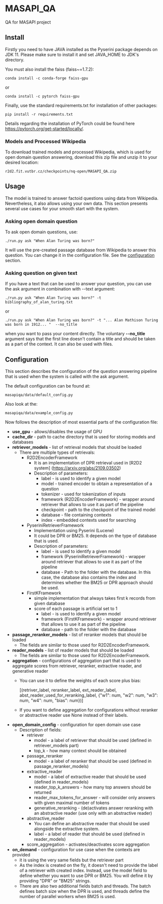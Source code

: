 # MASAPI_QA
QA for MASAPI project

## Install
Firstly you need to have JAVA installed as the Pyserini package depends on JDK 11. Please make sure to install it and 
set JAVA_HOME to JDK's directory.

You must also install the faiss (faiss~=1.7.2):

    conda install -c conda-forge faiss-gpu

or

    conda install -c pytorch faiss-gpu

Finally, use the standard requirements.txt for installation of other packages:

    pip install -r requirements.txt

Details regarding the installation of PyTorch could be found here https://pytorch.org/get-started/locally/.

### Models and Processed Wikipedia
To download trained models and processed Wikipedia, which is used for open domain question answering, download this zip
file and unzip it to your desired location:

    r2d2.fit.vutbr.cz/checkpoints/nq-open/MASAPI_QA.zip

## Usage
The model is trained to answer factoid questions using data from Wikipedia. Nevertheless, it also allows using your own data. This section presents several use cases for your smooth start with the system. 

### Asking open domain question
To ask open domain questions, use:

	./run.py ask "When Alan Turing was born?"

It will use the pre-created passage database from Wikipedia to answer this question. You can change it in the configuration file. See the [configuration](##Configuration) section.

### Asking question on given text
If you have a text that can be used to answer your question, you can use the ask argument in combination with --text argument:

	./run.py ask "When Alan Turing was born?" -t bibliography_of_alan_turing.txt

or

	./run.py ask "When Alan Turing was born?" -t "... Alan Mathison Turing was born in 1912... "  --no_title

when you want to pass your content directly.
The voluntary <b>--no_title</b> argument says that the first line doesn't contain a title and should be taken as a part of the context. It can also be used with files.


## Configuration
This section describes the configuration of the question answering pipeline that is used when the system is called with the ask argument.

The default configuration can be found at:

	masapiqa/data/default_config.py

Also look at the:
  
    masapiqa/data/example_config.py

Now follows the description of most essential parts of the configuration file:

* <b>use_gpu</b> - allows/disables the usage of GPU
* <b>cache_dir</b> - path to cache directory that is used for storing models and databases
* <b>retriever_models</b> - list of retrieval models that should be loaded
  * There are multiple types of retrievals:
    * R2D2EncoderFramework
      * It is an implementation of DPR retrieval used in [R2D2 system] (https://arxiv.org/abs/2109.03502)
      * Description of parameters:
        * label - is used to identify a given model
        * model - trained encoder to obtain a representation of a question 
        * tokenizer - used for tokenization of inputs
        * framework (R2D2EncoderFramework) - wrapper around retriever that allows to use it as part of the pipeline
        * checkpoint - path to the checkpoint of the trained model
        * database - file containing contexts
        * index - embedded contexts used for searching
    * PyseriniRetrieverFramework
      * Implementation using Pyserini (Lucene)
      * It could be DPR or BM25. It depends on the type of database that is used.
      * Description of parameters:
        * label - is used to identify a given model
        * framework (PyseriniRetrieverFramework) - wrapper around retriever that allows to use it as part of the pipeline
        * database - Path to the folder with the database. In this case, the database also contains the index and determines whether the BM25 or DPR approach should be used.
    * FirstKFramework
      * simple implementation that always takes first k records from given database
      * score of each passage is artificial set to 1
        * label - is used to identify a given model
        * framework (FirstKFramework) - wrapper around retriever that allows to use it as part of the pipeline
        * database - path to the folder with the database
* <b>passage_reranker_models</b> - list of reranker models that should be loaded
  * The fields are similar to those used for R2D2EncoderFramework.
* <b>reader_models</b> - list of reader models that should be loaded
  * The fields are similar to those used for R2D2EncoderFramework.
* <b>aggregation</b> - configurations of aggregation part that is used to aggregate scores from retriever, reranker, extractive reader, and generative reader
  * You can use it to define the weights of each score plus bias:

    [(retriver_label, reranker_label, ext_reader_label, abst_reader_used_for_reranking_label, {"w1": num, "w2": num, "w3": num, "w4": num, "bias": num})]
  
  * If you want to define aggregation for configurations without reranker or abstractive reader use None instead of their labels.
* <b>open_domain_config</b> - configuration for open domain use case
  * Description of fields:
    * retriever
      * model - a label of retriever that should be used (defined in retriever_models part)
      * top_k - how many context should be obtained
    * passage_reranker
      * model - a label of reranker that should be used (defined in passage_reranker_models)
    * extractive_reader
      * model - a label of extractive reader that should be used (defined in reader_models)
      * reader_top_k_answers - how many top answers should be returned
      * reader_max_tokens_for_answer - will consider only answers with given maximal number of tokens
      * generative_reranking - (de)activates answer reranking with an abstractive reader (use only with an abstractive reader)
    * abstractive_reader
      * You can define an abstractive reader that should be used alongside the extractive system.
      * label - a label of reader that should be used (defined in reader_models)
    * score_aggregation - activates/deactivates score aggregation 
* <b>on_demand</b> - configuration for use case when the contexts are provided
  * it is using the very same fields but the retriever part
  * As the index is created on the fly, it doesn't need to provide the label of a retriever with created index. Instead, use the model field to define whether you want to use DPR or BM25. You will define it by providing "DPR" or "BM25" strings.
  * There are also two additional fields batch and threads. The batch defines batch size when the DPR is used, and threads define the number of parallel workers when BM25 is used. 